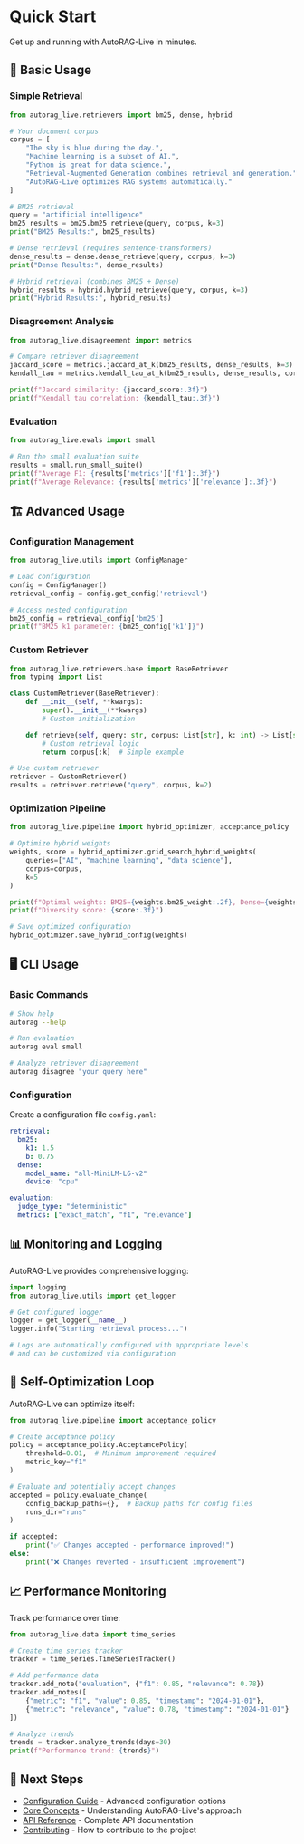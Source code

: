 # Quick Start

Get up and running with AutoRAG-Live in minutes.

## 🎯 Basic Usage

### Simple Retrieval

```python
from autorag_live.retrievers import bm25, dense, hybrid

# Your document corpus
corpus = [
    "The sky is blue during the day.",
    "Machine learning is a subset of AI.",
    "Python is great for data science.",
    "Retrieval-Augmented Generation combines retrieval and generation.",
    "AutoRAG-Live optimizes RAG systems automatically."
]

# BM25 retrieval
query = "artificial intelligence"
bm25_results = bm25.bm25_retrieve(query, corpus, k=3)
print("BM25 Results:", bm25_results)

# Dense retrieval (requires sentence-transformers)
dense_results = dense.dense_retrieve(query, corpus, k=3)
print("Dense Results:", dense_results)

# Hybrid retrieval (combines BM25 + Dense)
hybrid_results = hybrid.hybrid_retrieve(query, corpus, k=3)
print("Hybrid Results:", hybrid_results)
```

### Disagreement Analysis

```python
from autorag_live.disagreement import metrics

# Compare retriever disagreement
jaccard_score = metrics.jaccard_at_k(bm25_results, dense_results, k=3)
kendall_tau = metrics.kendall_tau_at_k(bm25_results, dense_results, corpus)

print(f"Jaccard similarity: {jaccard_score:.3f}")
print(f"Kendall tau correlation: {kendall_tau:.3f}")
```

### Evaluation

```python
from autorag_live.evals import small

# Run the small evaluation suite
results = small.run_small_suite()
print(f"Average F1: {results['metrics']['f1']:.3f}")
print(f"Average Relevance: {results['metrics']['relevance']:.3f}")
```

## 🏗️ Advanced Usage

### Configuration Management

```python
from autorag_live.utils import ConfigManager

# Load configuration
config = ConfigManager()
retrieval_config = config.get_config('retrieval')

# Access nested configuration
bm25_config = retrieval_config['bm25']
print(f"BM25 k1 parameter: {bm25_config['k1']}")
```

### Custom Retriever

```python
from autorag_live.retrievers.base import BaseRetriever
from typing import List

class CustomRetriever(BaseRetriever):
    def __init__(self, **kwargs):
        super().__init__(**kwargs)
        # Custom initialization

    def retrieve(self, query: str, corpus: List[str], k: int) -> List[str]:
        # Custom retrieval logic
        return corpus[:k]  # Simple example

# Use custom retriever
retriever = CustomRetriever()
results = retriever.retrieve("query", corpus, k=2)
```

### Optimization Pipeline

```python
from autorag_live.pipeline import hybrid_optimizer, acceptance_policy

# Optimize hybrid weights
weights, score = hybrid_optimizer.grid_search_hybrid_weights(
    queries=["AI", "machine learning", "data science"],
    corpus=corpus,
    k=5
)

print(f"Optimal weights: BM25={weights.bm25_weight:.2f}, Dense={weights.dense_weight:.2f}")
print(f"Diversity score: {score:.3f}")

# Save optimized configuration
hybrid_optimizer.save_hybrid_config(weights)
```

## 🖥️ CLI Usage

### Basic Commands

```bash
# Show help
autorag --help

# Run evaluation
autorag eval small

# Analyze retriever disagreement
autorag disagree "your query here"
```

### Configuration

Create a configuration file `config.yaml`:

```yaml
retrieval:
  bm25:
    k1: 1.5
    b: 0.75
  dense:
    model_name: "all-MiniLM-L6-v2"
    device: "cpu"

evaluation:
  judge_type: "deterministic"
  metrics: ["exact_match", "f1", "relevance"]
```

## 📊 Monitoring and Logging

AutoRAG-Live provides comprehensive logging:

```python
import logging
from autorag_live.utils import get_logger

# Get configured logger
logger = get_logger(__name__)
logger.info("Starting retrieval process...")

# Logs are automatically configured with appropriate levels
# and can be customized via configuration
```

## 🔄 Self-Optimization Loop

AutoRAG-Live can optimize itself:

```python
from autorag_live.pipeline import acceptance_policy

# Create acceptance policy
policy = acceptance_policy.AcceptancePolicy(
    threshold=0.01,  # Minimum improvement required
    metric_key="f1"
)

# Evaluate and potentially accept changes
accepted = policy.evaluate_change(
    config_backup_paths={},  # Backup paths for config files
    runs_dir="runs"
)

if accepted:
    print("✅ Changes accepted - performance improved!")
else:
    print("❌ Changes reverted - insufficient improvement")
```

## 📈 Performance Monitoring

Track performance over time:

```python
from autorag_live.data import time_series

# Create time series tracker
tracker = time_series.TimeSeriesTracker()

# Add performance data
tracker.add_note("evaluation", {"f1": 0.85, "relevance": 0.78})
tracker.add_notes([
    {"metric": "f1", "value": 0.85, "timestamp": "2024-01-01"},
    {"metric": "relevance", "value": 0.78, "timestamp": "2024-01-01"}
])

# Analyze trends
trends = tracker.analyze_trends(days=30)
print(f"Performance trend: {trends}")
```

## 🎯 Next Steps

- [Configuration Guide](configuration.md) - Advanced configuration options
- [Core Concepts](core-concepts.md) - Understanding AutoRAG-Live's approach
- [API Reference](../api-reference.md) - Complete API documentation
- [Contributing](../contributing.md) - How to contribute to the project